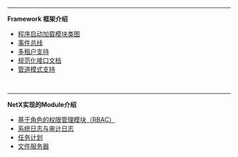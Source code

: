 <!-- _sidebar.md -->

<br/>

***
<b> Framework 框架介绍</b>
<br/>

* [程序启动加载模块类图](./netxdoc/startup.md)
* [事件总线](/netxdoc/eventbus.md)
* [多租户支持](/netxdoc/tenands.md)
* [规范化接口文档](/netxdoc/apidoc.md)
* [管道模式支持](/netxdoc/pipeline.md)

<br/>

***
<b> NetX实现的Module介绍 </b>
<br/>

* [基于角色的权限管理模块（RBAC）](/netxdoc/modules/rbac/rbac.md)
* [系统日志与审计日志](/netxdoc/logging.md)
* [任务计划](/netxdoc/modules/schedule/schedule.md)
* [文件服务器](/netxdoc/modules/fileserver/fileserver.md)
